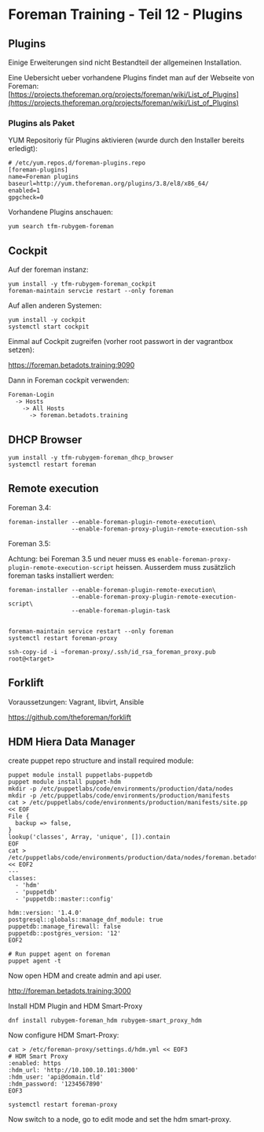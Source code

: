 # Foreman Training - Teil 12 - Plugins

## Plugins

Einige Erweiterungen sind nicht Bestandteil der allgemeinen Installation.

Eine Uebersicht ueber vorhandene Plugins findet man auf der Webseite von Foreman: [https://projects.theforeman.org/projects/foreman/wiki/List_of_Plugins](https://projects.theforeman.org/projects/foreman/wiki/List_of_Plugins)

### Plugins als Paket

YUM Repositoriy für Plugins aktivieren (wurde durch den Installer bereits erledigt):

    # /etc/yum.repos.d/foreman-plugins.repo
    [foreman-plugins]
    name=Foreman plugins
    baseurl=http://yum.theforeman.org/plugins/3.8/el8/x86_64/
    enabled=1
    gpgcheck=0

Vorhandene Plugins anschauen:

    yum search tfm-rubygem-foreman

## Cockpit

Auf der foreman instanz:

    yum install -y tfm-rubygem-foreman_cockpit
    foreman-maintain servcie restart --only foreman

Auf allen anderen Systemen:

    yum install -y cockpit
    systemctl start cockpit

Einmal auf Cockpit zugreifen (vorher root passwort in der vagrantbox setzen):

<https://foreman.betadots.training:9090>

Dann in Foreman cockpit verwenden:

    Foreman-Login
      -> Hosts
        -> All Hosts
          -> foreman.betadots.training

## DHCP Browser

    yum install -y tfm-rubygem-foreman_dhcp_browser
    systemctl restart foreman

## Remote execution

Foreman 3.4:

    foreman-installer --enable-foreman-plugin-remote-execution\
                      --enable-foreman-proxy-plugin-remote-execution-ssh

Foreman 3.5:

Achtung: bei Foreman 3.5 und neuer muss es `enable-foreman-proxy-plugin-remote-execution-script` heissen.
Ausserdem muss zusätzlich foreman tasks installiert werden:

    foreman-installer --enable-foreman-plugin-remote-execution\
                      --enable-foreman-proxy-plugin-remote-execution-script\
                      --enable-foreman-plugin-task


    foreman-maintain service restart --only foreman
    systemctl restart foreman-proxy

    ssh-copy-id -i ~foreman-proxy/.ssh/id_rsa_foreman_proxy.pub root@<target>

## Forklift

Voraussetzungen: Vagrant, libvirt, Ansible

<https://github.com/theforeman/forklift>

## HDM Hiera Data Manager

create puppet repo structure and install required module:

```shell
puppet module install puppetlabs-puppetdb
puppet module install puppet-hdm
mkdir -p /etc/puppetlabs/code/environments/production/data/nodes
mkdir -p /etc/puppetlabs/code/environments/production/manifests
cat > /etc/puppetlabs/code/environments/production/manifests/site.pp << EOF
File {
  backup => false,
}
lookup('classes', Array, 'unique', []).contain
EOF
cat > /etc/puppetlabs/code/environments/production/data/nodes/foreman.betadots.training.yaml << EOF2
---
classes:
  - 'hdm'
  - 'puppetdb'
  - 'puppetdb::master::config'

hdm::version: '1.4.0'
postgresql::globals::manage_dnf_module: true
puppetdb::manage_firewall: false
puppetdb::postgres_version: '12'
EOF2

# Run puppet agent on foreman
puppet agent -t
```

Now open HDM and create admin and api user.

http://foreman.betadots.training:3000


Install HDM Plugin and HDM Smart-Proxy

```shell
dnf install rubygem-foreman_hdm rubygem-smart_proxy_hdm
```

Now configure HDM Smart-Proxy:

```shell
cat > /etc/foreman-proxy/settings.d/hdm.yml << EOF3
# HDM Smart Proxy
:enabled: https
:hdm_url: 'http://10.100.10.101:3000'
:hdm_user: 'api@domain.tld'
:hdm_password: '1234567890'
EOF3

systemctl restart foreman-proxy
```

Now switch to a node, go to edit mode and set the hdm smart-proxy.

